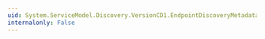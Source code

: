 ```yaml
---
uid: System.ServiceModel.Discovery.VersionCD1.EndpointDiscoveryMetadataCD1.ToEndpointDiscoveryMetadata
internalonly: False
---
```

